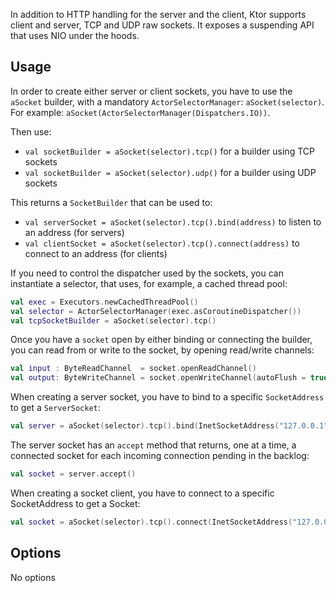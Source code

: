 
In addition to HTTP handling for the server and the client, Ktor supports client and server, TCP and UDP raw sockets. It exposes a suspending API that uses NIO under the hoods.



## Usage

In order to create either server or client sockets, you have to use the `aSocket` builder, with a mandatory `ActorSelectorManager`: `aSocket(selector)`. For example: `aSocket(ActorSelectorManager(Dispatchers.IO))`.

Then use:
* `val socketBuilder = aSocket(selector).tcp()` for a builder using TCP sockets
* `val socketBuilder = aSocket(selector).udp()` for a builder using UDP sockets

This returns a `SocketBuilder` that can be used to:
* `val serverSocket = aSocket(selector).tcp().bind(address)` to listen to an address (for servers)
* `val clientSocket = aSocket(selector).tcp().connect(address)` to connect to an address (for clients)

If you need to control the dispatcher used by the sockets, you can instantiate a selector, that uses, for example, a cached thread pool:
```kotlin
val exec = Executors.newCachedThreadPool()
val selector = ActorSelectorManager(exec.asCoroutineDispatcher())
val tcpSocketBuilder = aSocket(selector).tcp()
```
Once you have a `socket` open by either binding or connecting the builder, you can read from or write to the socket, by opening read/write channels:

```kotlin
val input : ByteReadChannel  = socket.openReadChannel()
val output: ByteWriteChannel = socket.openWriteChannel(autoFlush = true)
```
When creating a server socket, you have to bind to a specific `SocketAddress` to get a `ServerSocket`:

```kotlin
val server = aSocket(selector).tcp().bind(InetSocketAddress("127.0.0.1", 2323))
```
The server socket has an `accept` method that returns, one at a time, a connected socket for each incoming connection pending in the backlog:

```kotlin
val socket = server.accept()
```
When creating a socket client, you have to connect to a specific SocketAddress to get a Socket:

```kotlin
val socket = aSocket(selector).tcp().connect(InetSocketAddress("127.0.0.1", 2323))
```

## Options

No options
